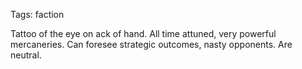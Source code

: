 Tags: faction

Tattoo of the eye on ack of hand. All time attuned, very powerful mercaneries. Can foresee strategic outcomes, nasty opponents. Are neutral.